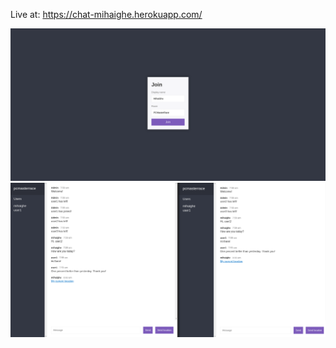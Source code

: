Live at: https://chat-mihaighe.herokuapp.com/

![Alt text](/content/Screen1.png?raw=true "Screen1")
![Alt text](/content/Screen2.png?raw=true "Screen2")
